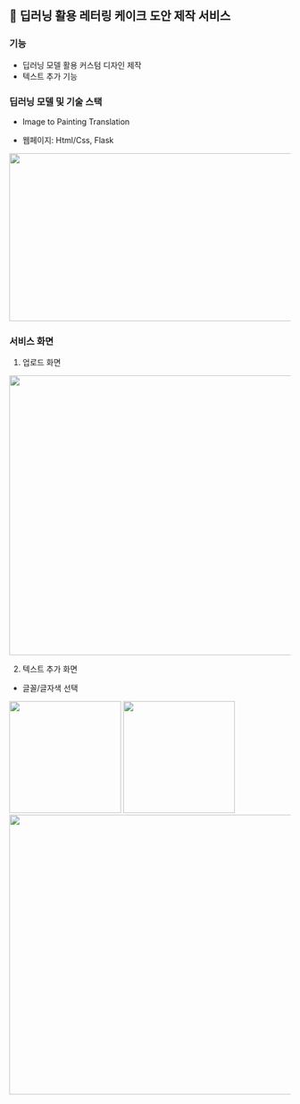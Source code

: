 ## 🍰 딥러닝 활용 레터링 케이크 도안 제작 서비스 

### 기능 

- 딥러닝 모델 활용 커스텀 디자인 제작
- 텍스트 추가 기능 

### 딥러닝 모델 및 기술 스택

- Image to Painting Translation 

- 웹페이지: Html/Css, Flask 

<img src="https://user-images.githubusercontent.com/61787171/232217713-c4dd09c0-63b0-45c0-a2a2-45690b191a46.png" width="800"  height="300"/> 


### 서비스 화면

1. 업로드 화면

<img src="https://user-images.githubusercontent.com/61787171/232212933-fcab2c7d-fcd4-46c5-a581-035005883435.png" width="800"  height="500"/> 

2. 텍스트 추가 화면 

- 글꼴/글자색 선택 

<img src="https://user-images.githubusercontent.com/61787171/232214752-45f6653f-5aa4-4a5a-affb-5290ca77d249.PNG" width="200"  height="200"/> 

<img src="https://user-images.githubusercontent.com/61787171/232214385-4c62ee4d-656d-4a86-b515-af5e89f1ac36.PNG" width="200"  height="200"/> 


<img src="https://user-images.githubusercontent.com/61787171/232213515-9d077499-54ae-4fc2-a51b-4b139bbdec81.png" width="800"  height="500"/> 




